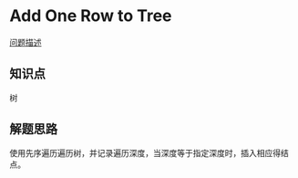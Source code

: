 # Add One Row to Tree

[问题描述](https://leetcode.com/problems/add-one-row-to-tree/)

## 知识点

树

## 解题思路

使用先序遍历遍历树，并记录遍历深度，当深度等于指定深度时，插入相应得结点。
